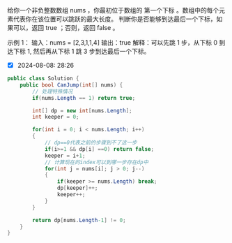 给你一个非负整数数组 nums ，你最初位于数组的 第一个下标 。数组中的每个元素代表你在该位置可以跳跃的最大长度。
判断你是否能够到达最后一个下标，如果可以，返回 true ；否则，返回 false 。

示例 1：
输入：nums = [2,3,1,1,4]
输出：true
解释：可以先跳 1 步，从下标 0 到达下标 1, 然后再从下标 1 跳 3 步到达最后一个下标。

- [x] 2024-08-08: 28:26

```c#
public class Solution {
    public bool CanJump(int[] nums) {
        // 处理特殊情况
        if(nums.Length == 1) return true;

        int[] dp = new int[nums.Length];
        int keeper = 0;

        for(int i = 0; i < nums.Length; i++)
        {
            // dp==0代表之前的步骤到不了这一步
            if(i>=1 && dp[i] ==0) return false;
            keeper = i+1;
            // 计算现在的index可以到哪一步存在dp中
            for(int j = nums[i]; j > 0; j--)
            {
                if(keeper >= nums.Length) break;
                dp[keeper]++;
                keeper++;
            }
        }

        return dp[nums.Length-1] != 0;
    }
}
```

      
